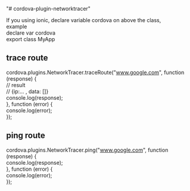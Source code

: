 "# cordova-plugin-networktracer" 

  If you using ionic, declare variable cordova on above the class,<br />
  example <br /> 
  declare var cordova <br />
  export class MyApp <br />
  
 ## trace route
 cordova.plugins.NetworkTracer.traceRoute("www.google.com", function (response) { <br />
    // result <br />
    // {ip:... , data: []} <br />
    console.log(response); <br />
 }, function (error) { <br />
    console.log(error); <br />
 });
 
 ## ping route
 cordova.plugins.NetworkTracer.ping("www.google.com", function (response) { <br />
    console.log(response); <br />
 }, function (error) { <br />
    console.log(error); <br />
 });
